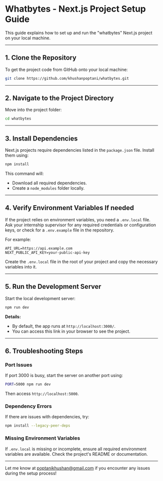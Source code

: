 # Whatbytes - Next.js Project Setup Guide

This guide explains how to set up and run the "whatbytes" Next.js project on your local machine.

---

## **1. Clone the Repository**
To get the project code from GitHub onto your local machine:
```bash
git clone https://github.com/khushanpoptani/whatbytes.git
```

---

## **2. Navigate to the Project Directory**
Move into the project folder:
```bash
cd whatbytes
```

---

## **3. Install Dependencies**
Next.js projects require dependencies listed in the `package.json` file. Install them using:
```bash
npm install
```

This command will:
- Download all required dependencies.
- Create a `node_modules` folder locally.

---

## **4. Verify Environment Variables If needed**
If the project relies on environment variables, you need a `.env.local` file. Ask your internship supervisor for any required credentials or configuration keys, or check for a `.env.example` file in the repository.

For example:
```plaintext
API_URL=https://api.example.com
NEXT_PUBLIC_API_KEY=your-public-api-key
```

Create the `.env.local` file in the root of your project and copy the necessary variables into it.

---

## **5. Run the Development Server**
Start the local development server:
```bash
npm run dev
```

**Details:**
- By default, the app runs at `http://localhost:3000/`.
- You can access this link in your browser to see the project.

---

## **6. Troubleshooting Steps**

### Port Issues
If port 3000 is busy, start the server on another port using:
```bash
PORT=5000 npm run dev
```
Then access `http://localhost:5000`.

### Dependency Errors
If there are issues with dependencies, try:
```bash
npm install --legacy-peer-deps
```

### Missing Environment Variables
If `.env.local` is missing or incomplete, ensure all required environment variables are available. Check the project's README or documentation.

---

Let me know at poptanikhushan@gmail.com if you encounter any issues during the setup process!
